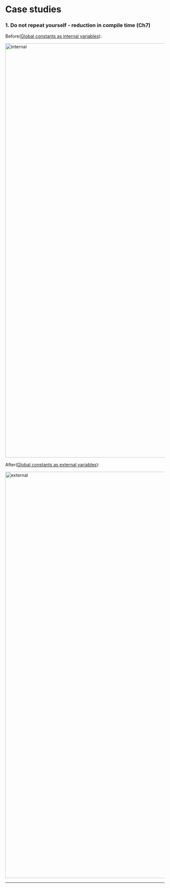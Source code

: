 # Case studies

### 1. Do not repeat yourself - reduction in compile time (Ch7)

Before([Global constants as internal variables](https://github.com/vineeth-pradhan/cc-self-reference/blob/main/Ch7/G_IntVariables/internals.h)):

<img width="1303" alt="internal" src="https://github.com/user-attachments/assets/a0e80935-99d0-44b7-8920-dde1d64360e4" />


After([Global constants as external variables](https://github.com/vineeth-pradhan/cc-self-reference/blob/main/Ch7/G_ExtVariables/externals.h)):

<img width="1278" alt="external" src="https://github.com/user-attachments/assets/a64f06a9-9bd6-44c7-a91e-bacde4bb5a08" />

<hr />
